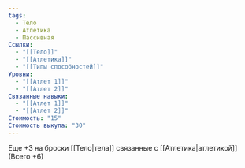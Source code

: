 ```yaml
---
tags:
  - Тело
  - Атлетика
  - Пассивная
Ссылки:
  - "[[Тело]]"
  - "[[Атлетика]]"
  - "[[Типы способностей]]"
Уровни:
  - "[[Атлет 1]]"
  - "[[Атлет 2]]"
Связанные навыки:
  - "[[Атлет 1]]"
  - "[[Атлет 2]]"
Стоимость: "15"
Стоимость выкупа: "30"
---
```

Еще +3 на броски [[Тело|тела]] связанные с [[Атлетика|атлетикой]] (Всего +6)
